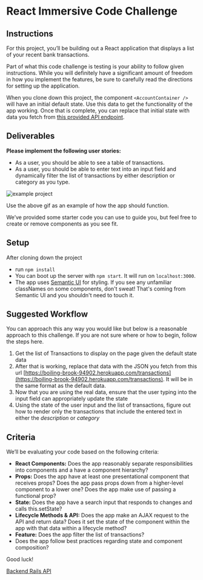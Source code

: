# React Immersive Code Challenge

## Instructions

For this project, you’ll be building out a React application that displays a list of your recent bank transactions.

Part of what this code challenge is testing is your ability to follow given instructions. While you will definitely have a significant amount of freedom in how you implement the features, be sure to carefully read the directions for setting up the application.

When you clone down this project, the component `<AccountContainer />` will have an initial default state.  Use this data to get the functionality of the app working.  Once that is complete, you can replace that initial state with data you fetch from [this provided API endpoint](https://boiling-brook-94902.herokuapp.com/transactions).


 ## Deliverables

**Please implement the following user stories:**
- As a user, you should be able to see a table of transactions.
- As a user, you should be able to enter text into an input field and dynamically filter the list of transactions by either description or category as you type.

![example project](https://s3-us-west-2.amazonaws.com/curriculum-content/immersive_assessments/react-challenge.gif)

Use the above gif as an example of how the app should function.


We’ve provided some starter code you can use to guide you, but feel free to create or remove components as you see fit.

## Setup
After cloning down the project
- run `npm install`
- You can boot up the server with `npm start`. It will run on `localhost:3000`.
- The app uses [Semantic UI](https://semantic-ui.com/) for styling. If you see any unfamiliar classNames on some components, don't sweat! That's coming from Semantic UI and you shouldn't need to touch it.

## Suggested Workflow

You can approach this any way you would like but below is a reasonable approach to this challenge. If you are not sure where or how to begin, follow the steps here.

1) Get the list of Transactions to display on the page given the default state data
2) After that is working, replace that data with the JSON you fetch from this url [https://boiling-brook-94902.herokuapp.com/transactions](https://boiling-brook-94902.herokuapp.com/transactions). It will be in the same format as the  default data.
3) Now that you are using the real data, ensure that the user typing into the input field can appropriately update the state
4) Using the state of the user input and the list of transactions, figure out how to render only the transactions that include the entered text in either the *description* or *category*




## Criteria

We’ll be evaluating your code based on the following criteria:
- **React Components:** Does the app reasonably separate responsibilities into components and a have a component hierarchy?
- **Props:** Does the app have at least one presentational component that receives props? Does the app pass props down from a higher-level component to a lower one? Does the app make use of passing a functional prop?
- **State:** Does the app have a search input that responds to changes and calls this.setState?
- **Lifecycle Methods & API:** Does the app make an AJAX request to the API and return data? Does it set the state of the component within the app with that data within a lifecycle method?
- **Feature:** Does the app filter the list of transactions?
- Does the app follow best practices regarding state and component composition?


Good luck!

[Backend Rails API](https://github.com/learn-co-curriculum/immersive-assessment-react-backend)
